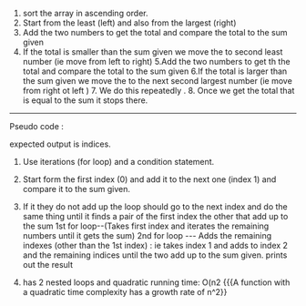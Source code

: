 1. sort the array in ascending order. 
2. Start from the least (left) and also from the largest (right)
3. Add the two numbers to get the total and  compare the total to the sum given
4. If the total is smaller than the sum given we move the  to second least number 
   (ie move from left to right)
 5.Add the two numbers to get th the total and  compare the total to the sum given
  6.If the total is larger than the sum given we move the to the next second largest number 
   (ie move from right ot left )
   7. We do this repeatedly .
    8. Once we get the total that is equal to the sum it stops there.
 

----------------------------------------
Pseudo code : 
 
expected output is indices.
1. Use iterations (for loop) and a condition statement.
2. Start form the first index (0) and add it to the next one (index 1) and compare it to the sum given. 
3. If it they do not add up the loop should go to the next index and do the same thing until it finds a pair of the first index the other that add up to the sum
 1st for loop--(Takes first index and iterates the remaining numbers until it gets the sum)
 2nd for loop --- Adds the remaining indexes (other than the 1st index) : ie takes index 1 and adds to index 2 and the remaining indices until the two add up to the sum given.
prints out the result
   
4. has 2 nested loops and quadratic running time: O(n2
{{{A function with a quadratic time complexity has a growth rate of n^2}}





